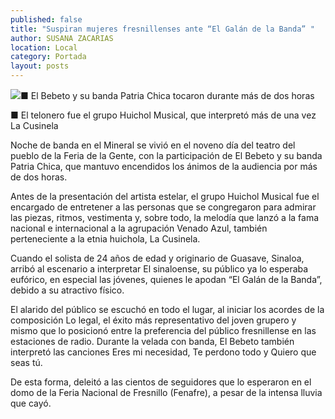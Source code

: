 ```yaml
---
published: false
title: "Suspiran mujeres fresnillenses ante “El Galán de la Banda” "
author: SUSANA ZACARIAS
location: Local
category: Portada
layout: posts
---
```


![](http://i.imgur.com/3PQrH1Hm.jpg)■ El Bebeto y su banda Patria Chica tocaron durante más de dos horas
 
■ El telonero fue el grupo Huichol Musical, que interpretó más de una vez La Cusinela

Noche de banda en el Mineral se vivió en el noveno día del teatro del pueblo de la Feria de la Gente, con la participación de El Bebeto y su banda Patria Chica, que mantuvo encendidos los ánimos de la audiencia por más de dos horas.

Antes de la presentación del artista estelar, el grupo Huichol Musical fue el encargado de entretener a las personas que se congregaron para admirar las piezas, ritmos, vestimenta y, sobre todo, la melodía que lanzó a la fama nacional e internacional a la agrupación Venado Azul, también perteneciente a la etnia huichola, La Cusinela.   

Cuando el solista de 24 años de edad y originario de Guasave, Sinaloa, arribó al escenario a interpretar El sinaloense, su público ya lo esperaba eufórico, en especial las jóvenes, quienes le apodan “El Galán de la Banda”, debido a su atractivo físico.

El alarido del público se escuchó en todo el lugar, al iniciar los acordes de la composición Lo legal, el éxito más representativo del joven grupero y mismo que lo posicionó entre la preferencia del público fresnillense en las estaciones de radio.
Durante la velada con banda, El Bebeto también interpretó las canciones Eres mi necesidad, Te perdono todo y Quiero que seas tú.

De esta forma, deleitó a las cientos de seguidores que lo esperaron en el domo de la Feria Nacional de Fresnillo (Fenafre), a pesar de la intensa lluvia que cayó.
